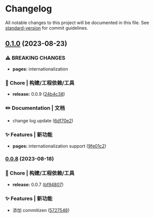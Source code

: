 # Changelog

All notable changes to this project will be documented in this file. See [standard-version](https://github.com/conventional-changelog/standard-version) for commit guidelines.

## [0.1.0](https://github.com/Clover-You/wisdom-mall-web/compare/v0.0.8...v0.1.0) (2023-08-23)


### ⚠ BREAKING CHANGES

* **pages:** internationalization

### 🚀 Chore | 构建/工程依赖/工具

* **release:** 0.0.9 ([24b4c38](https://github.com/Clover-You/wisdom-mall-web/commit/24b4c382b9dd570b02dc50aa6fbe1d4353a450c2))


### ✏️ Documentation | 文档

* change log update ([6df70e2](https://github.com/Clover-You/wisdom-mall-web/commit/6df70e2cd0b1436a49d1bf864d920d32ec293a1a))


### ✨ Features | 新功能

* **pages:** internationalization support ([9fe01c2](https://github.com/Clover-You/wisdom-mall-web/commit/9fe01c23450328069412044640f4f404f6544d46))

### [0.0.8](https://github.com/Clover-You/wisdom-mall-web/compare/v0.1.0...v0.0.8) (2023-08-18)

### 🚀 Chore | 构建/工程依赖/工具

- **release:** 0.0.7 ([bf94807](https://github.com/Clover-You/wisdom-mall-web/commit/bf9480748324117002df914b397a0002e8169493))

### ✨ Features | 新功能

- 添加 commitizen ([5727546](https://github.com/Clover-You/wisdom-mall-web/commit/572754636a210d8bc3471a8abfd1e6abefec9914))
